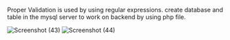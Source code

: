 Proper Validation is used by using regular expressions. create database and table in the mysql server to work on backend by using php file.


![Screenshot (43)](https://github.com/jayram0402/Login_register_form/assets/147648366/fb098d50-ee9b-4e86-86cc-6b68498d6900)
![Screenshot (44)](https://github.com/jayram0402/Login_register_form/assets/147648366/063958d3-57e3-4ed0-b312-eb7590c7a4bb)
